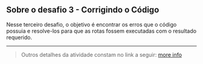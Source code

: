 ## Sobre o desafio 3 - Corrigindo o Código

Nesse terceiro desafio, o objetivo é encontrar os erros que o código possuia e resolve-los para que as rotas fossem executadas com o resultado requerido.

---
> Outros detalhes da atividade constam no link a seguir: 
> [more info](https://www.notion.so/chapter-1-Desafio-3-Corrigindo-o-c-digo-0272269153b04be7953aa771b4c97aaf)